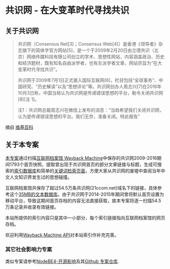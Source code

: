 # 共识网 - 在大变革时代寻找共识

## 关于共识网
>共识网（Consensus Net[3]；Consensus Web[4]）是香港《领导者》杂志旗下的简体字官方网站[5]，是一个于2009年2月20日由立德共识（北京）网络传媒科技有限公司创立的学术、思想性网站，内容涵盖政治、历史和经济题材，既有知名自由派学者，也有左派学者文章，网站宗旨为“在大变革时代寻找共识”。
>
>共识网于2009年7月1日正式接入国际互联网[6]，栏目包括“全球事务”、中国研究、“历史解读”以及“思想评论”等。共识网创办人周志兴[7]在2016年10月3日称，中国当局认为共识网是传递错误思想的平台，勒令关闭共识网[8][注 1]。
>
>注1：共识网总裁周志兴在微信上发布的消息：“当局希望我们关闭共识网，认为是传递错误思想的平台。我们无奈，准备关闭。特此报告”
>

摘自 [维基百科](https://zh.wikipedia.org/zh-hans/%E5%85%B1%E8%AF%86%E7%BD%91)

## 关于本专案
[本专案](https://github.com/NodeBE4/21ccom)通过扫描[互联网档案馆 Wayback Machine](https://web.archive.org/*/http://21ccom.net)中保存的共识网2009-2016期间1793个首页快照，提取曾出现于共识网首页的部分文章链接与标题，生成可搜索的[索引数据库](/search.json)和简单的[关键词检索页面](https://nodebe4.github.io/21ccom/)，方便大家从共识网的废墟中查阅当年中文人文知识界发生过的思想碰撞。

互联网档案馆共保存了超过54.5万条共识网(21ccom.net)域名下的链接，具体参考这个[35MB的文本数据库](/21ccom_net_all.txt)。由于共识网于2014-2015年期间曾将默认首页设置为移动平台，导致这期间首页存档的内容无法直接获取，故本专案将逐一扫描54.5万条记录并收录有效链接。

本站所提供的索引内容只是其中一小部分，每个索引链接指向互联网档案馆的网页存档。

欢迎利用[Wayback Machine API](https://archive.org/help/wayback_api.php)对本站索引作补充完善。


### 其它社会影响力专案

类似专案请参考[NodeBE4-开源影响](https://nodebe4.github.io/impact/)及其[Github 专案仓库](https://github.com/NodeBE4/impact).
